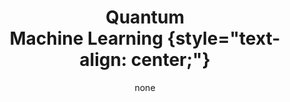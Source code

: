 ---
title: '#### Quantum <br> Machine Learning {style="text-align: center;"}'
date: none
type: landing
tags:
  - QML
# Your landing page sections - add as many different content blocks as you like

sections:
  - block: markdown
    id: QML-1
    content:
      title: '## Quantum Machine Learning (QML)'
      subtitle: "[ Back   ](../../research_lines)"
      text: Add any **markdown** formatted content here - text, images, videos, galleries - and even HTML code!
    design:
      columns: 2
      
  - block: markdown
    id: QML-2
    content:
      title: Section 2
      subtitle: A subtitle
      text: Add your Section 2 content here...
    design:
      columns: 1
  - block: markdown
    id: button
    content:
      title: 
      subtitle: 
      text: |
        <p class="text-center">
        <a class="lead" href="../../research_lines/">Back</a></p>
    design:
      columns: 1

  
---